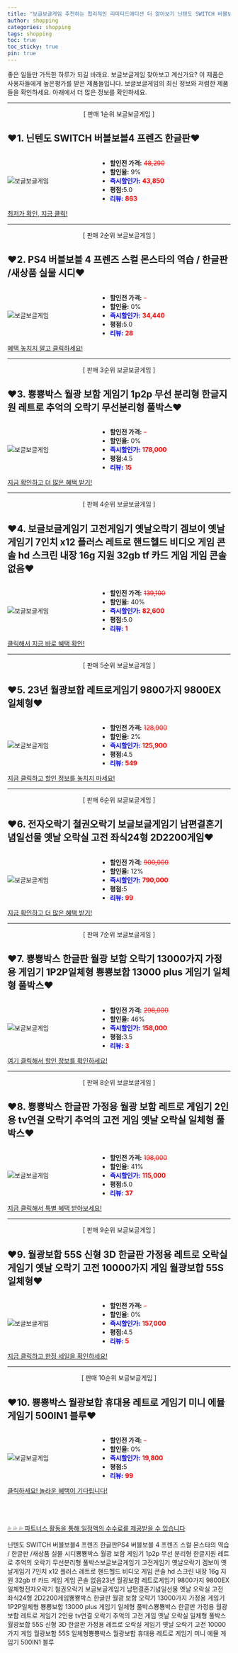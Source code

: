 ```yaml
---
title: "보글보글게임 추천하는 합리적인 리미티드에디션 더 알아보기 닌텐도 SWITCH 버블보블4 프렌즈 한글판"
author: shopping
categories: shopping
tags: shopping
toc: true
toc_sticky: true
pin: true
---
```

좋은 일들만 가득한 하루가 되길 바래요. 보글보글게임 찾아보고 계신가요? 이 제품은 사용자들에게 높은평가를 받은 제품들입니다. 보글보글게임의 최신 정보와 저렴한 제품들을 확인하세요. 아래에서 더 많은 정보를 확인하세요.

---
<p class="toplist" style="margin: 0 auto; display: block; width: fit-content;">[ 판매 1순위 보글보글게임 ]</p>

<h2><strong>❤️1. 닌텐도 SWITCH 버블보블4 프렌즈 한글판❤️</strong></h2>

<div style="display: flex; align-items: center;">
    <div style="flex: 0.4;">
        <img src="https://thumbnail9.coupangcdn.com/thumbnails/remote/230x230ex/image/retail/images/4425442078909365-061b0493-f606-4e8c-9eb5-dff56382d3e4.jpg" alt="보글보글게임" style="max-width: 100%;">
    </div>
    <div style="flex: 0.6; margin-left: 10px;">
        <ul>
            <li><strong>할인전 가격:</strong> <del style="color: red;">48,290</del></li>
            <li><strong>할인율:</strong> 9%</li>
            <li><span style='color:blue'><strong>즉시할인가:</strong></span> <span style='color:red'><strong>43,850</strong></span></li>
            <li><strong>평점:</strong>5.0</li>
            <li><span style='color:blue'><strong>리뷰:</strong></span> <span style='color:red'><strong>863</strong></span></li>
        </ul>
    </div>
</div>
<div class="center">
    <a href="https://William4Davisa.github.io?lptag=AF9450613&subid=githubio&pageKey=1101480371&traceid=V0-153&itemId=2061450216&vendorItemId=70060693489" class="myButton">
        최저가 확인, 지금 클릭!
    </a>
</div>


---
<p class="toplist" style="margin: 0 auto; display: block; width: fit-content;">[ 판매 2순위 보글보글게임 ]</p>

<h2><strong>❤️2. PS4 버블보블 4 프렌즈 스컬 몬스타의 역습 / 한글판 /새상품 실물 시디❤️</strong></h2>

<div style="display: flex; align-items: center;">
    <div style="flex: 0.4;">
        <img src="https://thumbnail10.coupangcdn.com/thumbnails/remote/230x230ex/image/vendor_inventory/823a/3c27876cc8b7ffebbbc69c92228a1c229c661e7981630fb383c89dca944b.jpeg" alt="보글보글게임" style="max-width: 100%;">
    </div>
    <div style="flex: 0.6; margin-left: 10px;">
        <ul>
            <li><strong>할인전 가격:</strong> <del style="color: red;">-</del></li>
            <li><strong>할인율:</strong> 0%</li>
            <li><span style='color:blue'><strong>즉시할인가:</strong></span> <span style='color:red'><strong>34,440</strong></span></li>
            <li><strong>평점:</strong>5.0</li>
            <li><span style='color:blue'><strong>리뷰:</strong></span> <span style='color:red'><strong>28</strong></span></li>
        </ul>
    </div>
</div>
<div class="center">
    <a href="https://William4Davisa.github.io?lptag=AF9450613&subid=githubio&pageKey=7602281413&traceid=V0-153&itemId=20113647520&vendorItemId=86148401746" class="myButton">
        혜택 놓치지 말고 클릭하세요!
    </a>
</div>


---
<p class="toplist" style="margin: 0 auto; display: block; width: fit-content;">[ 판매 3순위 보글보글게임 ]</p>

<h2><strong>❤️3. 뿅뿅박스 월광 보함 게임기 1p2p 무선 분리형 한글지원 레트로 추억의 오락기 무선분리형 풀박스❤️</strong></h2>

<div style="display: flex; align-items: center;">
    <div style="flex: 0.4;">
        <img src="https://thumbnail10.coupangcdn.com/thumbnails/remote/230x230ex/image/vendor_inventory/5d40/d45e5b017601b833840b8b6816b0f76e953a5dfc50411bd793764c6bef9a.jpg" alt="보글보글게임" style="max-width: 100%;">
    </div>
    <div style="flex: 0.6; margin-left: 10px;">
        <ul>
            <li><strong>할인전 가격:</strong> <del style="color: red;">-</del></li>
            <li><strong>할인율:</strong> 0%</li>
            <li><span style='color:blue'><strong>즉시할인가:</strong></span> <span style='color:red'><strong>178,000</strong></span></li>
            <li><strong>평점:</strong>4.5</li>
            <li><span style='color:blue'><strong>리뷰:</strong></span> <span style='color:red'><strong>15</strong></span></li>
        </ul>
    </div>
</div>
<div class="center">
    <a href="https://William4Davisa.github.io?lptag=AF9450613&subid=githubio&pageKey=7837028681&traceid=V0-153&itemId=21324956097&vendorItemId=89550038997" class="myButton">
        지금 확인하고 더 많은 혜택 받기!
    </a>
</div>


---
<p class="toplist" style="margin: 0 auto; display: block; width: fit-content;">[ 판매 4순위 보글보글게임 ]</p>

<h2><strong>❤️4. 보글보글게임기 고전게임기 옛날오락기 겜보이 옛날게임기 7인치 x12 플러스 레트로 핸드헬드 비디오 게임 콘솔 hd 스크린 내장 16g 지원 32gb tf 카드 게임 게임 콘솔 없음❤️</strong></h2>

<div style="display: flex; align-items: center;">
    <div style="flex: 0.4;">
        <img src="https://thumbnail8.coupangcdn.com/thumbnails/remote/230x230ex/image/vendor_inventory/3f5a/eb4779f68fb9257c5eaa9ded4f6d073dad462b6a784b63029961107441cd.jpeg" alt="보글보글게임" style="max-width: 100%;">
    </div>
    <div style="flex: 0.6; margin-left: 10px;">
        <ul>
            <li><strong>할인전 가격:</strong> <del style="color: red;">139,100</del></li>
            <li><strong>할인율:</strong> 40%</li>
            <li><span style='color:blue'><strong>즉시할인가:</strong></span> <span style='color:red'><strong>82,600</strong></span></li>
            <li><strong>평점:</strong>5.0</li>
            <li><span style='color:blue'><strong>리뷰:</strong></span> <span style='color:red'><strong>1</strong></span></li>
        </ul>
    </div>
</div>
<div class="center">
    <a href="https://William4Davisa.github.io?lptag=AF9450613&subid=githubio&pageKey=6723090250&traceid=V0-153&itemId=15641215549&vendorItemId=84959575762" class="myButton">
        클릭해서 지금 바로 혜택 확인!
    </a>
</div>


---
<p class="toplist" style="margin: 0 auto; display: block; width: fit-content;">[ 판매 5순위 보글보글게임 ]</p>

<h2><strong>❤️5. 23년 월광보합 레트로게임기 9800가지 9800EX 일체형❤️</strong></h2>

<div style="display: flex; align-items: center;">
    <div style="flex: 0.4;">
        <img src="https://thumbnail9.coupangcdn.com/thumbnails/remote/230x230ex/image/vendor_inventory/dff6/3500f2d4f85a97a279ad13d79500e424e32eab7c54c2b55a4bf13adfd3d3.jpg" alt="보글보글게임" style="max-width: 100%;">
    </div>
    <div style="flex: 0.6; margin-left: 10px;">
        <ul>
            <li><strong>할인전 가격:</strong> <del style="color: red;">128,900</del></li>
            <li><strong>할인율:</strong> 2%</li>
            <li><span style='color:blue'><strong>즉시할인가:</strong></span> <span style='color:red'><strong>125,900</strong></span></li>
            <li><strong>평점:</strong>4.5</li>
            <li><span style='color:blue'><strong>리뷰:</strong></span> <span style='color:red'><strong>549</strong></span></li>
        </ul>
    </div>
</div>
<div class="center">
    <a href="https://William4Davisa.github.io?lptag=AF9450613&subid=githubio&pageKey=7080115078&traceid=V0-153&itemId=17610017602&vendorItemId=87982003226" class="myButton">
        지금 클릭하고 할인 정보를 놓치지 마세요!
    </a>
</div>


---
<p class="toplist" style="margin: 0 auto; display: block; width: fit-content;">[ 판매 6순위 보글보글게임 ]</p>

<h2><strong>❤️6. 전자오락기 철권오락기 보글보글게임기 남편결혼기념일선물 옛날 오락실 고전 좌식24형 2D2200게임❤️</strong></h2>

<div style="display: flex; align-items: center;">
    <div style="flex: 0.4;">
        <img src="https://thumbnail7.coupangcdn.com/thumbnails/remote/230x230ex/image/vendor_inventory/55c7/7ece5ed5b20ca1b64f1292fa82ea038456e8075560c0a574e0930062ed36.JPG" alt="보글보글게임" style="max-width: 100%;">
    </div>
    <div style="flex: 0.6; margin-left: 10px;">
        <ul>
            <li><strong>할인전 가격:</strong> <del style="color: red;">900,000</del></li>
            <li><strong>할인율:</strong> 12%</li>
            <li><span style='color:blue'><strong>즉시할인가:</strong></span> <span style='color:red'><strong>790,000</strong></span></li>
            <li><strong>평점:</strong>5</li>
            <li><span style='color:blue'><strong>리뷰:</strong></span> <span style='color:red'><strong>99</strong></span></li>
        </ul>
    </div>
</div>
<div class="center">
    <a href="https://William4Davisa.github.io?lptag=AF9450613&subid=githubio&pageKey=7025565024&traceid=V0-153&itemId=17319886429&vendorItemId=84490620671" class="myButton">
        지금 확인하고 더 많은 혜택 받기!
    </a>
</div>


---
<p class="toplist" style="margin: 0 auto; display: block; width: fit-content;">[ 판매 7순위 보글보글게임 ]</p>

<h2><strong>❤️7. 뿅뿅박스 한글판 월광 보함 오락기 13000가지 가정용 게임기 1P2P일체형 뿅뿅보합 13000 plus 게임기 일체형 풀박스❤️</strong></h2>

<div style="display: flex; align-items: center;">
    <div style="flex: 0.4;">
        <img src="https://thumbnail7.coupangcdn.com/thumbnails/remote/230x230ex/image/vendor_inventory/724c/21e53105eff8a3cca8e50b1c2c55b8ecd5cd784def28954b08749af825d1.png" alt="보글보글게임" style="max-width: 100%;">
    </div>
    <div style="flex: 0.6; margin-left: 10px;">
        <ul>
            <li><strong>할인전 가격:</strong> <del style="color: red;">298,000</del></li>
            <li><strong>할인율:</strong> 46%</li>
            <li><span style='color:blue'><strong>즉시할인가:</strong></span> <span style='color:red'><strong>158,000</strong></span></li>
            <li><strong>평점:</strong>3.5</li>
            <li><span style='color:blue'><strong>리뷰:</strong></span> <span style='color:red'><strong>3</strong></span></li>
        </ul>
    </div>
</div>
<div class="center">
    <a href="https://William4Davisa.github.io?lptag=AF9450613&subid=githubio&pageKey=7039137998&traceid=V0-153&itemId=17401823218&vendorItemId=84571255305" class="myButton">
        여기 클릭해서 할인 정보를 확인하세요!
    </a>
</div>


---
<p class="toplist" style="margin: 0 auto; display: block; width: fit-content;">[ 판매 8순위 보글보글게임 ]</p>

<h2><strong>❤️8. 뿅뿅박스 한글판 가정용 월광 보함 레트로 게임기 2인용 tv연결 오락기 추억의 고전 게임 옛날 오락실 일체형 풀박스❤️</strong></h2>

<div style="display: flex; align-items: center;">
    <div style="flex: 0.4;">
        <img src="https://thumbnail9.coupangcdn.com/thumbnails/remote/230x230ex/image/vendor_inventory/5062/f0f6d55e3d39aa4b1ae8546c8b435ccabda13eb238aaef498fc02f8886b9.jpg" alt="보글보글게임" style="max-width: 100%;">
    </div>
    <div style="flex: 0.6; margin-left: 10px;">
        <ul>
            <li><strong>할인전 가격:</strong> <del style="color: red;">198,000</del></li>
            <li><strong>할인율:</strong> 41%</li>
            <li><span style='color:blue'><strong>즉시할인가:</strong></span> <span style='color:red'><strong>115,000</strong></span></li>
            <li><strong>평점:</strong>5.0</li>
            <li><span style='color:blue'><strong>리뷰:</strong></span> <span style='color:red'><strong>37</strong></span></li>
        </ul>
    </div>
</div>
<div class="center">
    <a href="https://William4Davisa.github.io?lptag=AF9450613&subid=githubio&pageKey=6586211540&traceid=V0-153&itemId=14841762174&vendorItemId=84571207339" class="myButton">
        지금 클릭해서 특별 혜택 받아보세요!
    </a>
</div>


---
<p class="toplist" style="margin: 0 auto; display: block; width: fit-content;">[ 판매 9순위 보글보글게임 ]</p>

<h2><strong>❤️9. 월광보합 55S 신형 3D 한글판 가정용 레트로 오락실 게임기 옛날 오락기 고전 10000가지 게임 월광보합 55S 일체형❤️</strong></h2>

<div style="display: flex; align-items: center;">
    <div style="flex: 0.4;">
        <img src="https://thumbnail9.coupangcdn.com/thumbnails/remote/230x230ex/image/vendor_inventory/e9cd/2e0098748ad534605136b958f8db6ad75d0312448e1dbdee3f6897fe5d50.jpg" alt="보글보글게임" style="max-width: 100%;">
    </div>
    <div style="flex: 0.6; margin-left: 10px;">
        <ul>
            <li><strong>할인전 가격:</strong> <del style="color: red;">-</del></li>
            <li><strong>할인율:</strong> 0%</li>
            <li><span style='color:blue'><strong>즉시할인가:</strong></span> <span style='color:red'><strong>157,000</strong></span></li>
            <li><strong>평점:</strong>4.5</li>
            <li><span style='color:blue'><strong>리뷰:</strong></span> <span style='color:red'><strong>5</strong></span></li>
        </ul>
    </div>
</div>
<div class="center">
    <a href="https://William4Davisa.github.io?lptag=AF9450613&subid=githubio&pageKey=7990104580&traceid=V0-153&itemId=22208436722&vendorItemId=89254529383" class="myButton">
        지금 클릭하고 한정 세일을 확인하세요!
    </a>
</div>


---
<p class="toplist" style="margin: 0 auto; display: block; width: fit-content;">[ 판매 10순위 보글보글게임 ]</p>

<h2><strong>❤️10. 뿅뿅박스 월광보합 휴대용 레트로 게임기 미니 에뮬 게임기 500IN1 블루❤️</strong></h2>

<div style="display: flex; align-items: center;">
    <div style="flex: 0.4;">
        <img src="https://thumbnail7.coupangcdn.com/thumbnails/remote/230x230ex/image/vendor_inventory/d422/32e4db2f8983aacb5617b4e2bfbfb3a1a415e51e183bb6a61a0bdf2cba9a.jpg" alt="보글보글게임" style="max-width: 100%;">
    </div>
    <div style="flex: 0.6; margin-left: 10px;">
        <ul>
            <li><strong>할인전 가격:</strong> <del style="color: red;">-</del></li>
            <li><strong>할인율:</strong> 0%</li>
            <li><span style='color:blue'><strong>즉시할인가:</strong></span> <span style='color:red'><strong>19,800</strong></span></li>
            <li><strong>평점:</strong>5</li>
            <li><span style='color:blue'><strong>리뷰:</strong></span> <span style='color:red'><strong>99</strong></span></li>
        </ul>
    </div>
</div>
<div class="center">
    <a href="https://William4Davisa.github.io?lptag=AF9450613&subid=githubio&pageKey=8188318022&traceid=V0-153&itemId=23423383698&vendorItemId=90450404644" class="myButton">
        클릭하세요! 놀라운 혜택이 기다립니다!
    </a>
</div>

<br><br><br>[💦 💦 💦 파트너스 활동을 통해 일정액의 수수료를 제공받을 수 있습니다](https://link.coupang.com/a/bcpT2c)<br><br>닌텐도 SWITCH 버블보블4 프렌즈 한글판PS4 버블보블 4 프렌즈 스컬 몬스타의 역습 / 한글판 /새상품 실물 시디뿅뿅박스 월광 보함 게임기 1p2p 무선 분리형 한글지원 레트로 추억의 오락기 무선분리형 풀박스보글보글게임기 고전게임기 옛날오락기 겜보이 옛날게임기 7인치 x12 플러스 레트로 핸드헬드 비디오 게임 콘솔 hd 스크린 내장 16g 지원 32gb tf 카드 게임 게임 콘솔 없음23년 월광보합 레트로게임기 9800가지 9800EX 일체형전자오락기 철권오락기 보글보글게임기 남편결혼기념일선물 옛날 오락실 고전 좌식24형 2D2200게임뿅뿅박스 한글판 월광 보함 오락기 13000가지 가정용 게임기 1P2P일체형 뿅뿅보합 13000 plus 게임기 일체형 풀박스뿅뿅박스 한글판 가정용 월광 보함 레트로 게임기 2인용 tv연결 오락기 추억의 고전 게임 옛날 오락실 일체형 풀박스월광보합 55S 신형 3D 한글판 가정용 레트로 오락실 게임기 옛날 오락기 고전 10000가지 게임 월광보합 55S 일체형뿅뿅박스 월광보합 휴대용 레트로 게임기 미니 에뮬 게임기 500IN1 블루
